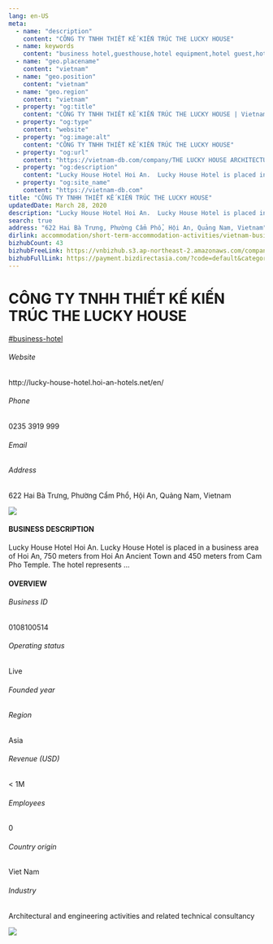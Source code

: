 ```yaml
---
lang: en-US
meta:
  - name: "description"
    content: "CÔNG TY TNHH THIẾT KẾ KIẾN TRÚC THE LUCKY HOUSE"
  - name: keywords
    content: "business hotel,guesthouse,hotel equipment,hotel guest,hotel reservation,hotels,leisure hotel,membership,on site,resort,resort hotels,tourism,travelers,vacation,vacation,vietnam-business-hotel-companies"
  - name: "geo.placename"
    content: "vietnam"
  - name: "geo.position"
    content: "vietnam"
  - name: "geo.region"
    content: "vietnam"
  - property: "og:title"
    content: "CÔNG TY TNHH THIẾT KẾ KIẾN TRÚC THE LUCKY HOUSE | Vietnam DB"
  - property: "og:type"
    content: "website"
  - property: "og:image:alt"
    content: "CÔNG TY TNHH THIẾT KẾ KIẾN TRÚC THE LUCKY HOUSE"
  - property: "og:url"
    content: "https://vietnam-db.com/company/THE LUCKY HOUSE ARCHITECTURE DESIGN COMPANY LIMITED-2574468"
  - property: "og:description"
    content: "Lucky House Hotel Hoi An.  Lucky House Hotel is placed in a business area of Hoi An, 750 meters from Hoi An Ancient Town and 450 meters from Cam Pho Temple. The   hotel represents …"
  - property: "og:site_name"
    content: "https://vietnam-db.com"
title: "CÔNG TY TNHH THIẾT KẾ KIẾN TRÚC THE LUCKY HOUSE"
updatedDate: March 28, 2020
description: "Lucky House Hotel Hoi An.  Lucky House Hotel is placed in a business area of Hoi An, 750 meters from Hoi An Ancient Town and 450 meters from Cam Pho Temple. The   hotel represents …"
search: true
address: "622 Hai Bà Trưng, Phường Cẩm Phổ, Hội An, Quảng Nam, Vietnam"
dirlink: accommodation/short-term-accommodation-activities/vietnam-business-hotel-companies
bizhubCount: 43
bizhubFreeLink: https://vnbizhub.s3.ap-northeast-2.amazonaws.com/companies/vietnam-business-hotel-companies_preview.xlsx
bizhubFullLink: https://payment.bizdirectasia.com/?code=default&category=bizhub&item=vietnam-business-hotel-companies&redirect=https://vietnam-db.com
---
```



<div class="bd-item">
    <div class="item-content">
        <div class="detail-title-wrap">
            <h1 class="detail-title">
                CÔNG TY TNHH THIẾT KẾ KIẾN TRÚC THE LUCKY HOUSE
            </h1>
        </div>
		<div class="detail-tagslist"><a href="/accommodation/short-term-accommodation-activities/tags/business-hotel" class="detail-tagitem">#business-hotel</a></div>
        <h6 class="bd-label">Website</h6>
        <p>http://lucky-house-hotel.hoi-an-hotels.net/en/</p>
		<h6 class="bd-label">Phone</h6>
        <p>0235 3919 999</p>
        <h6 class="bd-label">Email</h6>
        <p><a class="textColorPrimary" href="#"></a></p>
        <h6 class="bd-label">Address</h6>
        <p>622 Hai Bà Trưng, Phường Cẩm Phổ, Hội An, Quảng Nam, Vietnam</p>
    </div>
</div>

<div class="banner-wrap text-center"><a href="" class="banner-link"><img src="/assets/vndb.com/BannerAds2.jpg" class="banner-img"></a></div>

<div class="bd-item">
    <div class="item-content">
        <h4 class="textColorPrimary item-title">BUSINESS DESCRIPTION</h4>
        <p>Lucky House Hotel Hoi An.  Lucky House Hotel is placed in a business area of Hoi An, 750 meters from Hoi An Ancient Town and 450 meters from Cam Pho Temple. The   hotel represents …</p>
    </div>
</div>

<div class="bd-item">
    <div class="item-content">
        <h4 class="textColorPrimary item-title">OVERVIEW</h4>
        <div class="item-info">
            <h6 class="bd-label">Business ID</h6>
            <p>0108100514</p>
        </div>
        <div class="item-info">
            <h6 class="bd-label">Operating status</h6>
            <p>Live<small class="bd-status_dot live"></small></p>
        </div>
        <div class="item-info">
            <h6 class="bd-label">Founded year</h6>
            <p></p>
        </div>
        <div class="item-info">
            <h6 class="bd-label">Region</h6>
            <p>Asia</p>
        </div>
        <div class="item-info">
            <h6 class="bd-label">Revenue (USD)</h6>
            <p>&lt; 1M</p>
        </div>
        <div class="item-info">
            <h6 class="bd-label">Employees</h6>
            <p>0</p>
        </div>
        <div class="item-info">
            <h6 class="bd-label">Country origin</h6>
            <p>Viet Nam</p>
        </div>
        <div class="item-info">
            <h6 class="bd-label">Industry</h6>
            <p>Architectural and engineering activities and related technical consultancy</p>
        </div>
    </div>
</div>

<div class="banner-wrap text-center"><a href="" class="banner-link"><img src="/assets/vndb.com/BannerAd_04_728x90.jpg" class="banner-img"></a></div>

<CustomPopup popupTitle="ENTER EMAIL TO DOWNLOAD" popupSubTitle="The companies data will be sent to your inbox. Please enter your email." :free="this.$frontmatter.bizhubFreeLink" :paid="this.$frontmatter.bizhubFullLink" :count="this.$frontmatter.bizhubCount"/>

